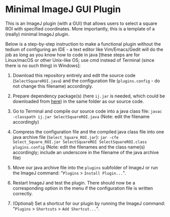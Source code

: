 # Minimal ImageJ GUI Plugin
This is an ImageJ plugin (with a GUI) that allows users to select a square ROI with specified coordinates. More importantly, this is a template of a (really) minimal ImageJ plugin.

Below is a step-by-step instruction to make a functional plugin without the tedium of configuring an IDE - a text editor like Vim/Emacs/Gedit will do the job as long as you know how to code in java [these steps are for Linux/macOS or other Unix-like OS; use cmd instead of Terminal (since there is no such thing) in Windows]:

1. Download this repository entirely and edit the source code (`SelectSquareROI.java`) and the configuration file (`plugins.config` - do not change this filename) accordingly.

2. Prepare dependency package(s) (here `ij.jar` is needed, which could be downloaded from [here](https://wsr.imagej.net/jars)) in the same folder as our source code.

3. Go to Terminal and compile our source code into a java class file: `javac -classpath ij.jar SelectSquareROI.java` (Note: edit the filename accordingly)

4. Compress the configuration file and the compiled java class file into one java archive file (`Select_Square_ROI.jar`): `jar -cfe Select_Square_ROI.jar SelectSquareROI SelectSquareROI.class plugins.config` (Note: edit the filenames and the class name(s) accordingly; include an underscore in the filename of the java archive file)

5. Move our java archive file into the `plugins` subfolder of ImageJ or run the ImageJ command: "`Plugins` > `Install Plugin...`".

6. Restart ImageJ and test the plugin. There should now be a corresponding option in the menu if the configuration file is written correctly.

7. (Optional) Set a shortcut for our plugin by running the ImageJ command: "`Plugins` > `Shortcuts` > `Add Shortcut...`".
